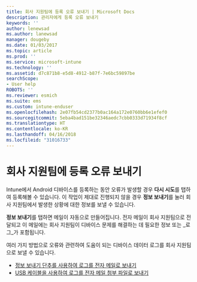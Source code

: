 ```yaml
---
title: 회사 지원팀에 등록 오류 보내기 | Microsoft Docs
description: 관리자에게 등록 오류 보내기
keywords: ''
author: lenewsad
ms.author: lanewsad
manager: dougeby
ms.date: 01/03/2017
ms.topic: article
ms.prod: ''
ms.service: microsoft-intune
ms.technology: ''
ms.assetid: d7c871b8-e5d8-4912-b87f-7e6bc59897be
searchScope:
- User help
ROBOTS: ''
ms.reviewer: esmich
ms.suite: ems
ms.custom: intune-enduser
ms.openlocfilehash: 2e07fb54cd2377b0ac164a172e0760bb6e1efef0
ms.sourcegitcommit: 5eba4bad151be32346aedc7cbb0333d71934f8cf
ms.translationtype: HT
ms.contentlocale: ko-KR
ms.lasthandoff: 04/16/2018
ms.locfileid: "31016733"
---
```

# <a name="send-enrollment-errors-to-your-company-support"></a>회사 지원팀에 등록 오류 보내기

Intune에서 Android 디바이스를 등록하는 동안 오류가 발생할 경우 **다시 시도**를 탭하여 등록해볼 수 있습니다. 이 작업이 제대로 진행되지 않을 경우 **정보 보내기**를 눌러 회사 지원팀에서 발생한 상황에 대한 정보를 보낼 수 있습니다.

**정보 보내기**를 탭하면 메일이 자동으로 만들어집니다. 전자 메일이 회사 지원팀으로 전달되고 이 메일에는 회사 지원팀이 디바이스 문제를 해결하는 데 필요한 정보 또는 _로그_가 포함됩니다.

여러 가지 방법으로 오류와 관련하여 도움이 되는 디바이스 데이터 로그를 회사 지원팀으로 보낼 수 있습니다.

- [정보 보내기 단추를 사용하여 로그를 전자 메일로 보내기](send-logs-to-your-it-admin-by-email-android.md)
- [USB 케이블을 사용하여 로그를 전자 메일 첨부 파일로 보내기](send-logs-to-your-it-admin-using-cable-android.md)
